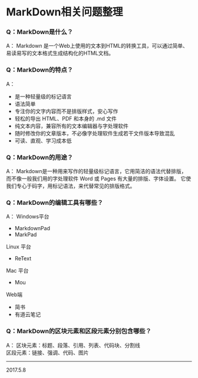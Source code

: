 # MarkDown相关问题整理

### Q：MarkDown是什么？
A：
Markdown 是一个Web上使用的文本到HTML的转换工具，可以通过简单、易读易写的文本格式生成结构化的HTML文档。
  
### Q：MarkDown的特点？
A： 
* 是一种轻量级的标记语言
* 语法简单
* 专注你的文字内容而不是排版样式，安心写作
* 轻松的导出 HTML、PDF 和本身的 .md 文件
* 纯文本内容，兼容所有的文本编辑器与字处理软件
* 随时修改你的文章版本，不必像字处理软件生成若干文件版本导致混乱
* 可读、直观、学习成本低

### Q：MarkDown的用途？
A：
Markdown是一种用来写作的轻量级标记语言，它用简洁的语法代替排版，
而不像一般我们用的字处理软件 Word 或 Pages 有大量的排版、字体设置。
它使我们专心于码字，用标记语法，来代替常见的排版格式。

### Q：MarkDown的编辑工具有哪些？
A：
Windows平台
* MarkdownPad
* MarkPad
  
Linux 平台
* ReText
  
Mac 平台
* Mou
  
Web端
* 简书
* 有道云笔记
  
### Q：MarkDown的区块元素和区段元素分别包含哪些？
A：
区块元素：标题、段落、引用、列表、代码块、分割线  
区段元素：链接、强调、代码、图片

***
2017.5.8
